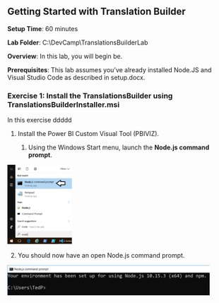 ## **Getting Started with Translation Builder**

**Setup Time**: 60 minutes

**Lab Folder**: C:\DevCamp\TranslationsBuilderLab

**Overview**: In this lab, you will begin be.

**Prerequisites**: This lab assumes you’ve already installed Node.JS and
Visual Studio Code as described in setup.docx.

### Exercise 1: Install the TranslationsBuilder using TranslationsBuilderInstaller.msi

In this exercise ddddd

1.  Install the Power BI Custom Visual Tool (PBIVIZ).

    1.  Using the Windows Start menu, launch the **Node.js command
        prompt**.

<img src="./images/Install/media/image1.png"
style="width:1.51974in;height:1.86612in" />

2.  You should now have an open Node.js command prompt.

<img src="./images/Install/media/image2.png"
style="width:4.77095in;height:0.7045in" />
